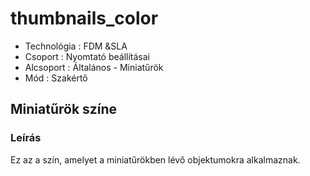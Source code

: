 # thumbnails\_color

* Technológia : FDM &SLA
* Csoport :  Nyomtató beállításai
* Alcsoport : Általános - Miniatűrök 
* Mód : Szakértő

## Miniatűrök színe

### Leírás

Ez az a szín, amelyet a miniatűrökben lévő objektumokra alkalmaznak.

